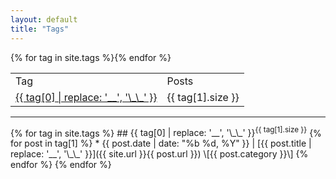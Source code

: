 ```yaml
---
layout: default
title: "Tags"
---
```

<table><tr><td>Tag</td><td>Posts</td></tr>
{% for tag in site.tags %}<tr><td><a href="#{{ tag[0] | replace: ' ', '_' }}">{{ tag[0] | replace: '__', '\_\_' }}</a></td><td>{{ tag[1].size }}</td></tr>{% endfor %}
</table>
<hr>
{% for tag in site.tags %}
## <span id="{{ tag[0] | replace: ' ', '_' }}">{{ tag[0] | replace: '__', '\_\_' }}<sup>{{ tag[1].size }}</sup></span>
{% for post in tag[1] %}
* {{ post.date | date: "%b %d, %Y" }}&nbsp;&#124;&nbsp;[{{ post.title | replace: '__', '\_\_' }}]({{ site.url }}{{ post.url }})&nbsp;\[{{ post.category }}\]
{% endfor %}
{% endfor %}
